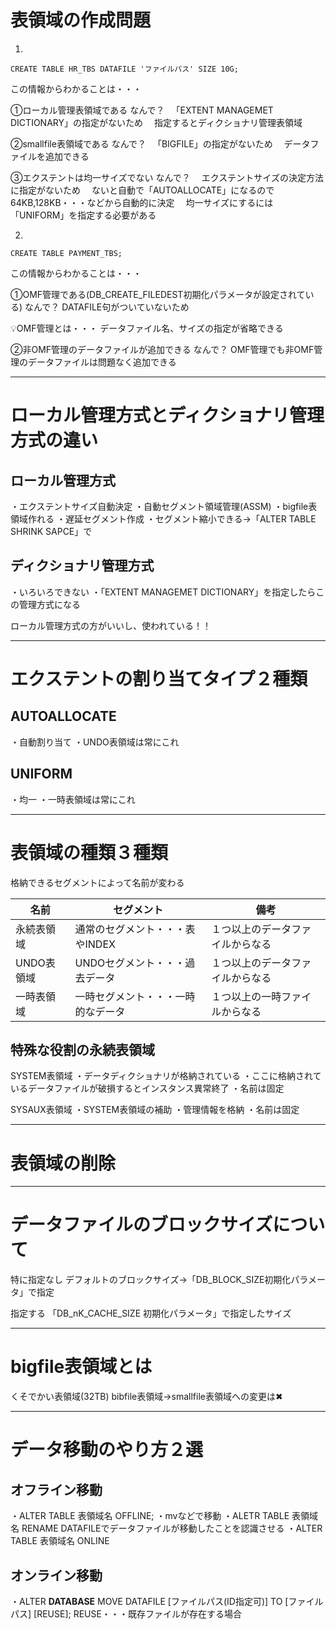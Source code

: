 # 表領域の作成問題

1.
`CREATE TABLE HR_TBS DATAFILE 'ファイルパス' SIZE 10G;`

この情報からわかることは・・・

①ローカル管理表領域である
なんで？
　「EXTENT MANAGEMET DICTIONARY」の指定がないため
　指定するとディクショナリ管理表領域

②smallfile表領域である
なんで？
　「BIGFILE」の指定がないため
　データファイルを追加できる

③エクステントは均一サイズでない
なんで？
　エクステントサイズの決定方法に指定がないため
　ないと自動で「AUTOALLOCATE」になるので64KB,128KB・・・などから自動的に決定
　均一サイズにするには「UNIFORM」を指定する必要がある

2.
`CREATE TABLE PAYMENT_TBS;`

この情報からわかることは・・・

①OMF管理である(DB_CREATE_FILEDEST初期化パラメータが設定されている)
なんで？
DATAFILE句がついていないため

💡OMF管理とは・・・
データファイル名、サイズの指定が省略できる

②非OMF管理のデータファイルが追加できる
なんで？
OMF管理でも非OMF管理のデータファイルは問題なく追加できる


---
# ローカル管理方式とディクショナリ管理方式の違い

## ローカル管理方式
・エクステントサイズ自動決定
・自動セグメント領域管理(ASSM)
・bigfile表領域作れる
・遅延セグメント作成
・セグメント縮小できる→「ALTER TABLE SHRINK SAPCE」で

## ディクショナリ管理方式
・いろいろできない
・「EXTENT MANAGEMET DICTIONARY」を指定したらこの管理方式になる

ローカル管理方式の方がいいし、使われている！！

---
# エクステントの割り当てタイプ２種類

## AUTOALLOCATE
・自動割り当て
・UNDO表領域は常にこれ

## UNIFORM
・均一
・一時表領域は常にこれ

---
# 表領域の種類３種類

格納できるセグメントによって名前が変わる

| 名前      | セグメント              | 備考               |
| ------- | ------------------ | ---------------- |
| 永続表領域   | 通常のセグメント・・・表やINDEX | １つ以上のデータファイルからなる |
| UNDO表領域 | UNDOセグメント・・・過去データ  | １つ以上のデータファイルからなる |
| 一時表領域   | 一時セグメント・・・一時的なデータ  | １つ以上の一時ファイルからなる  |

## 特殊な役割の永続表領域

SYSTEM表領域
・データディクショナリが格納されている
・ここに格納されているデータファイルが破損するとインスタンス異常終了
・名前は固定

SYSAUX表領域
・SYSTEM表領域の補助
・管理情報を格納
・名前は固定

---
# 表領域の削除





---

# データファイルのブロックサイズについて

特に指定なし
デフォルトのブロックサイズ→「DB_BLOCK_SIZE初期化パラメータ」で指定

指定する
「DB_nK_CACHE_SIZE 初期化パラメータ」で指定したサイズ

---
# bigfile表領域とは

くそでかい表領域(32TB)
bibfile表領域→smallfile表領域への変更は✖

---
# データ移動のやり方２選

## オフライン移動
・ALTER TABLE 表領域名 OFFLINE;
・mvなどで移動
・ALETR TABLE 表領域名 RENAME DATAFILEでデータファイルが移動したことを認識させる 
・ALTER TABLE 表領域名 ONLINE

## オンライン移動
・ALTER **DATABASE** MOVE DATAFILE [ファイルパス(ID指定可)] TO [ファイルパス]  [REUSE];
REUSE・・・既存ファイルが存在する場合
